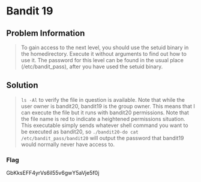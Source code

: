 # Bandit 19

## Problem Information 
  > To gain access to the next level, you should use the setuid binary in the homedirectory. Execute it without arguments to find out how to use it. The password for this level can be found in the usual place (/etc/bandit_pass), after you have used the setuid binary.

## Solution
 > `ls -Al` to verify the file in question is available. Note that while the user owner is bandit20, bandit19 is the group owner. This means that I can execute the file but it runs with bandit20 permissions. Note that the file name is red to indicate a heightened permissions situation. This executable simply sends whatever shell command you want to be executed as bandit20, so `./bandit20-do cat /etc/bandit_pass/bandit20` will output the password that bandit19 would normally never have access to.
 
 ### Flag
GbKksEFF4yrVs6il55v6gwY5aVje5f0j
